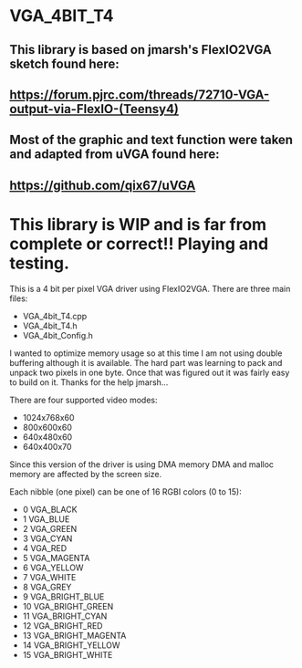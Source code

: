 # VGA_4BIT_T4

## This library is based on jmarsh's FlexIO2VGA sketch found here:

## https://forum.pjrc.com/threads/72710-VGA-output-via-FlexIO-(Teensy4)

## Most of the graphic and text function were taken and adapted from uVGA found here:

## https://github.com/qix67/uVGA
 
# This library is WIP and is far from complete or correct!! Playing and testing.

This is a 4 bit per pixel VGA driver using FlexIO2VGA. 
There are three main files:
- VGA_4bit_T4.cpp
- VGA_4bit_T4.h
- VGA_4bit_Config.h

I wanted to optimize memory usage so at this time I am not using double buffering although it is available. The hard part was learning to pack and unpack two pixels in one byte. Once that was figured out it was fairly easy to build on it. Thanks for the help jmarsh...

There are four supported video modes:
- 1024x768x60
- 800x600x60
- 640x480x60
- 640x400x70

Since this version of the driver is using DMA memory DMA and malloc memory are affected by the screen size.

Each nibble (one pixel) can be one of 16 RGBI colors (0 to 15):
-  0 VGA_BLACK
-  1 VGA_BLUE
-  2 VGA_GREEN
-  3 VGA_CYAN
-  4 VGA_RED
-  5 VGA_MAGENTA
-  6 VGA_YELLOW
-  7 VGA_WHITE
-  8 VGA_GREY
-  9 VGA_BRIGHT_BLUE
- 10 VGA_BRIGHT_GREEN
- 11 VGA_BRIGHT_CYAN
- 12 VGA_BRIGHT_RED
- 13 VGA_BRIGHT_MAGENTA
- 14 VGA_BRIGHT_YELLOW
- 15 VGA_BRIGHT_WHITE



